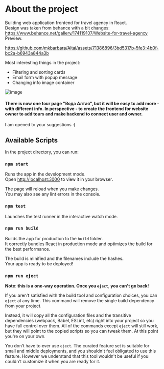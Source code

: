 # About the project

Building web application frontend for travel agency in React.\
Design was taken from behance with a bit changes: https://www.behance.net/gallery/174119107/Website-for-travel-agency \
Preview:

https://github.com/mkbarbara/Altai/assets/71386896/3bd5317b-5fe3-4b0f-bc2a-b6943a844a3b

Most interesting things in the project:
- Filtering and sorting cards
- Email form with popup message
- Changing info image container
  
![image](https://github.com/mkbarbara/Altai/assets/71386896/a93f5819-db8e-4afa-b319-785084cc876e)

#### There is now one tour page "Вода Алтая", but it will be easy to add more - with different info. In perspective - to create the frontend for website owner to add tours and make backend to connect user and owner.
I am opened to your suggestions :)

## Available Scripts

In the project directory, you can run:

### `npm start`

Runs the app in the development mode.\
Open [http://localhost:3000](http://localhost:3000) to view it in your browser.

The page will reload when you make changes.\
You may also see any lint errors in the console.

### `npm test`

Launches the test runner in the interactive watch mode.

### `npm run build`

Builds the app for production to the `build` folder.\
It correctly bundles React in production mode and optimizes the build for the best performance.

The build is minified and the filenames include the hashes.\
Your app is ready to be deployed!

### `npm run eject`

**Note: this is a one-way operation. Once you `eject`, you can't go back!**

If you aren't satisfied with the build tool and configuration choices, you can `eject` at any time. This command will remove the single build dependency from your project.

Instead, it will copy all the configuration files and the transitive dependencies (webpack, Babel, ESLint, etc) right into your project so you have full control over them. All of the commands except `eject` will still work, but they will point to the copied scripts so you can tweak them. At this point you're on your own.

You don't have to ever use `eject`. The curated feature set is suitable for small and middle deployments, and you shouldn't feel obligated to use this feature. However we understand that this tool wouldn't be useful if you couldn't customize it when you are ready for it.

